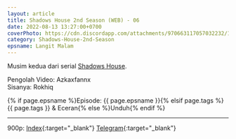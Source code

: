 ```yaml
---
layout: article
title: Shadows House 2nd Season (WEB) - 06
date: 2022-08-13 13:27:00+0700
coverPhoto: https://cdn.discordapp.com/attachments/970663117057032232/1007814810752258138/mpv-shot0120.jpg
category: Shadows-House-2nd-Season
epsname: Langit Malam
---
```


Musim kedua dari serial [Shadows House](https://a-1fansub.github.io/Shadows-House-Paketan).

Pengolah Video: Azkaxfannx
<br>
Sisanya: Rokhiq

{% if page.epsname %}Episode: {{ page.epsname }}{% elsif page.tags %}{{ page.tags }} & Eceran{% else %}Unduh{% endif %}

---
900p: [Index](https://proyek.a-1ddl.workers.dev/0:/Musim%20Panas%202022/%5BWEB%5D/%5BA-1%5D%20Shadows%20House%202nd%20Season%20%5BWEB%5D%5Bx264%20900p%5D%5BAAC%5D/%5BA-1%5D%20Shadows%20House%202nd%20Season%20-%2006%20%5BWEB%5D%5Bx264%20900p%5D%5BAAC%5D%5B2DF6055C%5D.mkv){:target="_blank"} [Telegram](https://t.me/a1fansubweeklies/108){:target="_blank"}
